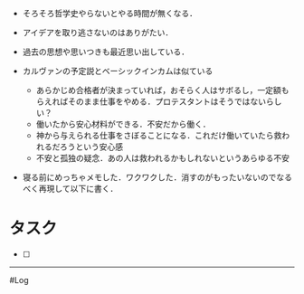 
- そろそろ哲学史やらないとやる時間が無くなる．
-  アイデアを取り逃さないのはありがたい．
- 過去の思想や思いつきも最近思い出している．

- カルヴァンの予定説とベーシックインカムは似ている
	- あらかじめ合格者が決まっていれば，おそらく人はサボるし，一定額もらえればそのまま仕事をやめる．プロテスタントはそうではないらしい？
	- 働いたから安心材料ができる．不安だから働く．
	- 神から与えられる仕事をさぼることになる．これだけ働いていたら救われるだろうという安心感
	- 不安と孤独の疑念．あの人は救われるかもしれないというあらゆる不安

- 寝る前にめっちゃメモした．ワクワクした．消すのがもったいないのでなるべく再現して以下に書く．
# タスク

- [ ] 
---
#Log 